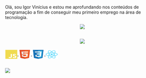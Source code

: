 Olá, sou Igor Vinícius e estou me aprofundando nos conteúdos de programação a fim de conseguir meu primeiro emprego na área de tecnologia.

<div align="center">
  <a href="https://github.com/IgorViniciuz">
  <img height="180em" src="https://github-readme-stats-sigma-five.vercel.app/api?username=igorviniciuz&show_icons=true&theme=gotham&include_all_commits=true&count_private=true"/>
</div>
  
  ##
 
<div align="center">
  <img height="150em" src="https://github-readme-stats-sigma-five.vercel.app/api/top-langs/?username=igorviniciuz&layout=compact&theme=gotham"/>
</div>
  
<div style="display: inline_block"><br>
  <img align="center" alt="Rafa-Js" height="30" width="40" src="https://raw.githubusercontent.com/devicons/devicon/master/icons/javascript/javascript-plain.svg">
  <img align="center" alt="Rafa-HTML" height="30" width="40" src="https://raw.githubusercontent.com/devicons/devicon/master/icons/html5/html5-original.svg">
  <img align="center" alt="Rafa-CSS" height="30" width="40" src="https://raw.githubusercontent.com/devicons/devicon/master/icons/css3/css3-original.svg">
  <img align="center" alt="Rafa-React" height="30" width="40" src="https://raw.githubusercontent.com/devicons/devicon/master/icons/react/react-original.svg">
</div>

  ##
 
<div> 

  <a href="https://www.linkedin.com/in/igorviniciuz/" target="_blank"><img src="https://img.shields.io/badge/-LinkedIn-%230077B5?style=for-the-badge&logo=linkedin&logoColor=white" target="_blank"></a> 
  
</div>
